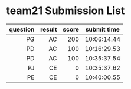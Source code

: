 # team21 Submission List
question | result | score | submit time
----:|----:|-----:|-----
PG | AC | 200 | 10:06:14.44 
PD | AC | 100 | 10:16:29.53 
PD | AC | 100 | 10:35:37.54 
PJ | CE | 0 | 10:35:37.62 
PE | CE | 0 | 10:40:00.55 
